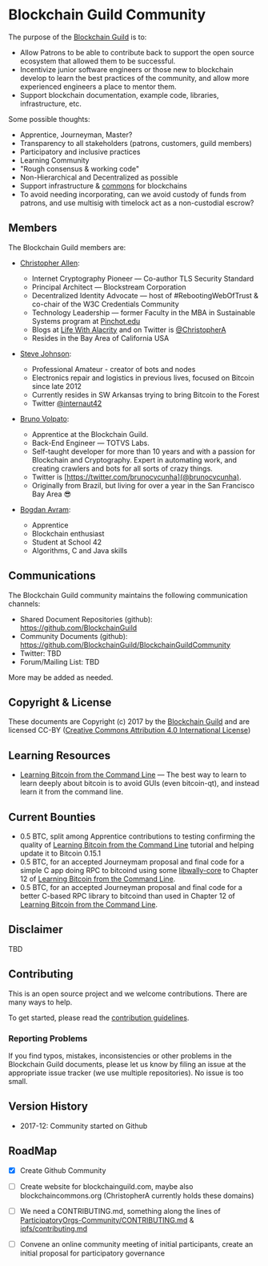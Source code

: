 # Blockchain Guild Community

The purpose of the [Blockchain Guild](https://github.com/BlockchainGuild) is to:
* Allow Patrons to be able to contribute back to support the open source ecosystem that allowed them to be successful.
* Incentivize junior software engineers or those new to blockchain develop to learn the best practices of the community, and allow more experienced engineers a place to mentor them.
* Support blockchain documentation, example code, libraries, infrastructure, etc.

Some possible thoughts:
* Apprentice, Journeyman, Master?
* Transparency to all stakeholders (patrons, customers, guild members)
* Participatory and inclusive practices
* Learning Community
* "Rough consensus & working code"
* Non-Hierarchical and Decentralized as possible
* Support infrastructure & [commons](http://www.lifewithalacrity.com/2015/11/a-revised-ostroms-design-principles-for-collective-governance-of-the-commons-.html) for blockchains
* To avoid needing incorporating, can we avoid custody of funds from patrons, and use multisig with timelock act as a non-custodial escrow?

## Members

The Blockchain Guild members are:

* [Christopher Allen](mailto:ChristopherA@LifeWithAlacrity.com):
  * Internet Cryptography Pioneer — Co-author TLS Security Standard
  * Principal Architect — Blockstream Corporation
  * Decentralized Identity Advocate — host of #RebootingWebOfTrust & co-chair of the W3C Credentials Community
  * Technology Leadership — former Faculty in the MBA in Sustainable Systems program at [Pinchot.edu](http://bgi.pinchot.edu)
  * Blogs at [Life With Alacrity](http://www.LifeWithAlacrity.com) and on Twitter is [@ChristopherA](@ChristopherA)
  * Resides in the Bay Area of California USA

* [Steve Johnson](mailto:satoshi@nomofomo.net):
  * Professional Amateur - creator of bots and nodes
  * Electronics repair and logistics in previous lives, focused on Bitcoin since late 2012
  * Currently resides in SW Arkansas trying to bring Bitcoin to the Forest
  * Twitter [@internaut42](https://www.twitter.com/internaut42)

* [Bruno Volpato](mailto:brunocvcunha@gmail.com):
  * Apprentice at the Blockchain Guild.
  * Back-End Engineer — TOTVS Labs.
  * Self-taught developer for more than 10 years and with a passion for Blockchain and Cryptography. Expert in automating work, and creating crawlers and bots for all sorts of crazy things.
  * Twitter is [https://twitter.com/brunocvcunha](@brunocvcunha).
  * Originally from Brazil, but living for over a year in the San Francisco Bay Area :sunglasses:

* [Bogdan Avram](mailto:bogdanadrian108@gmail.com):
  * Apprentice
  * Blockchain enthusiast
  * Student at School 42
  * Algorithms, C and Java skills

## Communications

The Blockchain Guild community maintains the following communication channels:

- Shared Document Repositories (github): https://github.com/BlockchainGuild
- Community Documents (github): https://github.com/BlockchainGuild/BlockchainGuildCommunity
- Twitter: TBD
- Forum/Mailing List: TBD

More may be added as needed.

## Copyright & License

These documents are Copyright (c) 2017 by the [Blockchain Guild](https://github.com/BlockchainGuild) and are licensed CC-BY ([Creative Commons Attribution 4.0 International License](https://creativecommons.org/licenses/by/4.0/))

## Learning Resources

* [Learning Bitcoin from the Command Line](https://github.com/ChristopherA/Learning-Bitcoin-from-the-Command-Line) — The best way to learn to learn deeply about bitcoin is to avoid GUIs (even bitcoin-qt), and instead learn it from the command line.

## Current Bounties

* 0.5 BTC, split among Apprentice contributions to testing confirming the quality of [Learning Bitcoin from the Command Line](https://github.com/ChristopherA/Learning-Bitcoin-from-the-Command-Line) tutorial and helping update it to Bitcoin 0.15.1
* 0.5 BTC, for an accepted Journeymam proposal and final code for a simple C app doing RPC to bitcoind using some [libwally-core](https://github.com/ElementsProject/libwally-core) to Chapter 12 of [Learning Bitcoin from the Command Line](https://github.com/ChristopherA/Learning-Bitcoin-from-the-Command-Line).
* 0.5 BTC, for an accepted Journeyman proposal and final code for a better C-based RPC library to bitcoind than used in Chapter 12 of [Learning Bitcoin from the Command Line](https://github.com/ChristopherA/Learning-Bitcoin-from-the-Command-Line).

## Disclaimer

TBD

## Contributing

This  is an open source project and we welcome contributions. There are many ways to help.

To get started, please read the [contribution guidelines](CONTRIBUTING.md).

### Reporting Problems

If you find typos, mistakes, inconsistencies or other problems in the Blockchain Guild documents, please let us know by filing an issue at the appropriate issue tracker (we use multiple repositories). No issue is too small.

## Version History

* 2017-12: Community started on Github

## RoadMap

- [x] Create Github Community

- [ ] Create website for blockchainguild.com, maybe also blockchaincommons.org (ChristopherA currently holds these domains)

- [ ] We need a CONTRIBUTING.md, something along the lines of [ParticipatoryOrgs-Community/CONTRIBUTING.md](https://github.com/ParticipatoryOrgs/ParticipatoryOrgs-Community/blob/master/CONTRIBUTING.md) & [ipfs/contributing.md](https://github.com/ipfs/community/blob/master/contributing.md)

- [ ] Convene an online community meeting of initial participants, create an initial proposal for participatory governance

      ​
